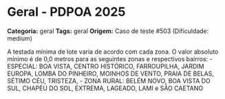 # Geral - PDPOA 2025

**Categoria:** geral
**Tags:** geral
**Origem:** Caso de teste #503 (Dificuldade: medium)

A testada mínima de lote varia de acordo com cada zona. O valor absoluto mínimo é de 0,0 metros para as seguintes zonas e respectivos bairros: - ESPECIAL: BOA VISTA, CENTRO HISTÓRICO, FARROUPILHA, JARDIM EUROPA, LOMBA DO PINHEIRO, MOINHOS DE VENTO, PRAIA DE BELAS, SÉTIMO CÉU, TRISTEZA, - ZONA RURAL: BELÉM NOVO, BOA VISTA DO SUL, CHAPÉU DO SOL, EXTREMA, LAGEADO, LAMI e SÃO CAETANO